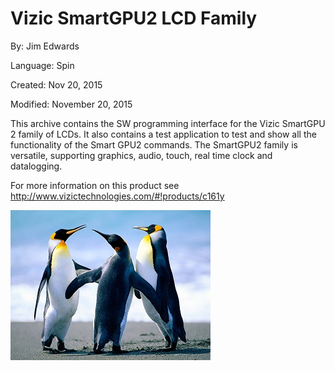 # Vizic SmartGPU2 LCD Family

By: Jim Edwards

Language: Spin

Created: Nov 20, 2015

Modified: November 20, 2015

This archive contains the SW programming interface for the Vizic SmartGPU 2 family of LCDs. It also contains a test application to test and show all the functionality of the Smart GPU2 commands. The SmartGPU2 family is versatile, supporting graphics, audio, touch, real time clock and datalogging.

For more information on this product see http://www.vizictechnologies.com/#!products/c161y

![MicroSD_Root_Contents/penguins.jpg](MicroSD_Root_Contents/penguins.jpg)
